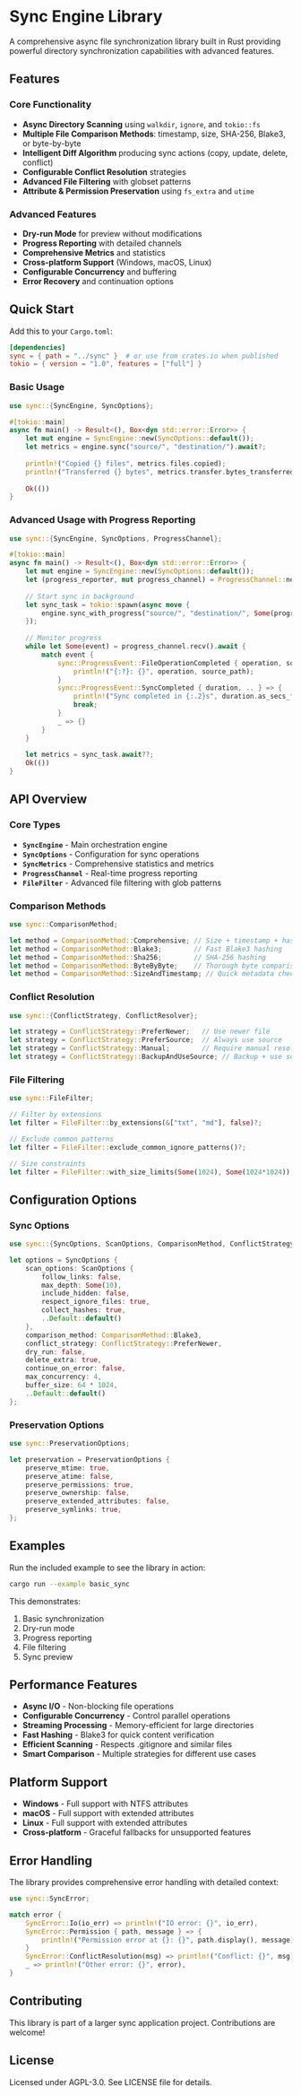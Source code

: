 # Sync Engine Library

A comprehensive async file synchronization library built in Rust providing powerful directory synchronization capabilities with advanced features.

## Features

### Core Functionality
- **Async Directory Scanning** using `walkdir`, `ignore`, and `tokio::fs`
- **Multiple File Comparison Methods**: timestamp, size, SHA-256, Blake3, or byte-by-byte
- **Intelligent Diff Algorithm** producing sync actions (copy, update, delete, conflict)
- **Configurable Conflict Resolution** strategies
- **Advanced File Filtering** with globset patterns
- **Attribute & Permission Preservation** using `fs_extra` and `utime`

### Advanced Features
- **Dry-run Mode** for preview without modifications
- **Progress Reporting** with detailed channels
- **Comprehensive Metrics** and statistics
- **Cross-platform Support** (Windows, macOS, Linux)
- **Configurable Concurrency** and buffering
- **Error Recovery** and continuation options

## Quick Start

Add this to your `Cargo.toml`:

```toml
[dependencies]
sync = { path = "../sync" }  # or use from crates.io when published
tokio = { version = "1.0", features = ["full"] }
```

### Basic Usage

```rust
use sync::{SyncEngine, SyncOptions};

#[tokio::main]
async fn main() -> Result<(), Box<dyn std::error::Error>> {
    let mut engine = SyncEngine::new(SyncOptions::default());
    let metrics = engine.sync("source/", "destination/").await?;
    
    println!("Copied {} files", metrics.files.copied);
    println!("Transferred {} bytes", metrics.transfer.bytes_transferred);
    
    Ok(())
}
```

### Advanced Usage with Progress Reporting

```rust
use sync::{SyncEngine, SyncOptions, ProgressChannel};

#[tokio::main]
async fn main() -> Result<(), Box<dyn std::error::Error>> {
    let mut engine = SyncEngine::new(SyncOptions::default());
    let (progress_reporter, mut progress_channel) = ProgressChannel::new();
    
    // Start sync in background
    let sync_task = tokio::spawn(async move {
        engine.sync_with_progress("source/", "destination/", Some(progress_reporter)).await
    });
    
    // Monitor progress
    while let Some(event) = progress_channel.recv().await {
        match event {
            sync::ProgressEvent::FileOperationCompleted { operation, source_path, .. } => {
                println!("{:?}: {}", operation, source_path);
            }
            sync::ProgressEvent::SyncCompleted { duration, .. } => {
                println!("Sync completed in {:.2}s", duration.as_secs_f64());
                break;
            }
            _ => {}
        }
    }
    
    let metrics = sync_task.await??;
    Ok(())
}
```

## API Overview

### Core Types

- **`SyncEngine`** - Main orchestration engine
- **`SyncOptions`** - Configuration for sync operations
- **`SyncMetrics`** - Comprehensive statistics and metrics
- **`ProgressChannel`** - Real-time progress reporting
- **`FileFilter`** - Advanced file filtering with glob patterns

### Comparison Methods

```rust
use sync::ComparisonMethod;

let method = ComparisonMethod::Comprehensive; // Size + timestamp + hash
let method = ComparisonMethod::Blake3;        // Fast Blake3 hashing
let method = ComparisonMethod::Sha256;        // SHA-256 hashing
let method = ComparisonMethod::ByteByByte;    // Thorough byte comparison
let method = ComparisonMethod::SizeAndTimestamp; // Quick metadata check
```

### Conflict Resolution

```rust
use sync::{ConflictStrategy, ConflictResolver};

let strategy = ConflictStrategy::PreferNewer;   // Use newer file
let strategy = ConflictStrategy::PreferSource;  // Always use source
let strategy = ConflictStrategy::Manual;        // Require manual resolution
let strategy = ConflictStrategy::BackupAndUseSource; // Backup + use source
```

### File Filtering

```rust
use sync::FileFilter;

// Filter by extensions
let filter = FileFilter::by_extensions(&["txt", "md"], false)?;

// Exclude common patterns
let filter = FileFilter::exclude_common_ignore_patterns()?;

// Size constraints
let filter = FileFilter::with_size_limits(Some(1024), Some(1024*1024)); // 1KB-1MB
```

## Configuration Options

### Sync Options

```rust
use sync::{SyncOptions, ScanOptions, ComparisonMethod, ConflictStrategy};

let options = SyncOptions {
    scan_options: ScanOptions {
        follow_links: false,
        max_depth: Some(10),
        include_hidden: false,
        respect_ignore_files: true,
        collect_hashes: true,
        ..Default::default()
    },
    comparison_method: ComparisonMethod::Blake3,
    conflict_strategy: ConflictStrategy::PreferNewer,
    dry_run: false,
    delete_extra: true,
    continue_on_error: false,
    max_concurrency: 4,
    buffer_size: 64 * 1024,
    ..Default::default()
};
```

### Preservation Options

```rust
use sync::PreservationOptions;

let preservation = PreservationOptions {
    preserve_mtime: true,
    preserve_atime: false,
    preserve_permissions: true,
    preserve_ownership: false,
    preserve_extended_attributes: false,
    preserve_symlinks: true,
};
```

## Examples

Run the included example to see the library in action:

```bash
cargo run --example basic_sync
```

This demonstrates:
1. Basic synchronization
2. Dry-run mode
3. Progress reporting
4. File filtering
5. Sync preview

## Performance Features

- **Async I/O** - Non-blocking file operations
- **Configurable Concurrency** - Control parallel operations
- **Streaming Processing** - Memory-efficient for large directories
- **Fast Hashing** - Blake3 for quick content verification
- **Efficient Scanning** - Respects .gitignore and similar files
- **Smart Comparison** - Multiple strategies for different use cases

## Platform Support

- **Windows** - Full support with NTFS attributes
- **macOS** - Full support with extended attributes
- **Linux** - Full support with extended attributes
- **Cross-platform** - Graceful fallbacks for unsupported features

## Error Handling

The library provides comprehensive error handling with detailed context:

```rust
use sync::SyncError;

match error {
    SyncError::Io(io_err) => println!("IO error: {}", io_err),
    SyncError::Permission { path, message } => {
        println!("Permission error at {}: {}", path.display(), message);
    }
    SyncError::ConflictResolution(msg) => println!("Conflict: {}", msg),
    _ => println!("Other error: {}", error),
}
```

## Contributing

This library is part of a larger sync application project. Contributions are welcome!

## License

Licensed under AGPL-3.0. See LICENSE file for details.
